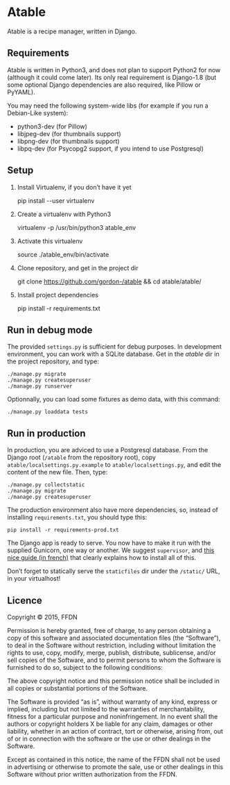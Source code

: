 # Atable

Atable is a recipe manager, written in Django.

## Requirements

Atable is written in Python3, and does not plan to support Python2 for now
(although it could come later). Its only real requirement is Django-1.8 (but
some optional Django dependencies are also required, like Pillow or PyYAML).

You may need the following system-wide libs (for example if you run a
Debian-Like system):

- python3-dev (for Pillow)
- libjpeg-dev (for thumbnails support)
- libpng-dev (for thumbnails support)
- libpq-dev (for Psycopg2 support, if you intend to use Postgresql)

## Setup

1. Install Virtualenv, if you don’t have it yet

    pip install --user virtualenv

2. Create a virtualenv with Python3

    virtualenv -p /usr/bin/python3 atable_env

3. Activate this virtualenv

    source ./atable_env/bin/activate

4. Clone repository, and get in the project dir

    git clone https://github.com/gordon-/atable && cd atable/atable/

5. Install project dependencies

    pip install -r requirements.txt


## Run in debug mode

The provided `settings.py` is sufficient for debug purposes. In development
environment, you can work with a SQLite database. Get in the *atable* dir in the
project repository, and type:

    ./manage.py migrate
    ./manage.py createsuperuser
    ./manage.py runserver

Optionnally, you can load some fixtures as demo data, with this command:

    ./manage.py loaddata tests

## Run in production

In production, you are adviced to use a Postgresql database. From the Django
root (`/atable` from the repository root), copy
`atable/localsettings.py.example` to `atable/localsettings.py`, and edit the
content of the new file. Then, type:

    ./manage.py collectstatic
    ./manage.py migrate
    ./manage.py createsuperuser

The production environment also have more dependencies, so, instead of
installing `requirements.txt`, you should type this:

    pip install -r requirements-prod.txt

The Django app is ready to serve. You now have to make it run with the supplied
Gunicorn, one way or another. We suggest `supervisor`, and [this nice guide (in
french)](http://www.miximum.fr/deployer-django-en-production-nginx-gunicorn-supervisor.html) 
that clearly explains how to install all of this.

Don’t forget to statically serve the `staticfiles` dir under the `/static/` URL,
in your virtualhost!

## Licence

Copyright © 2015, FFDN

Permission is hereby granted, free of charge, to any person obtaining a copy of
this software and associated documentation files (the “Software”), to deal in
the Software without restriction, including without limitation the rights to
use, copy, modify, merge, publish, distribute, sublicense, and/or sell copies of
the Software, and to permit persons to whom the Software is furnished to do so,
subject to the following conditions:

The above copyright notice and this permission notice shall be included in all
copies or substantial portions of the Software.

The Software is provided “as is”, without warranty of any kind, express or
implied, including but not limited to the warranties of merchantability, fitness
for a particular purpose and noninfringement. In no event shall the authors or
copyright holders X be liable for any claim, damages or other liability, whether
in an action of contract, tort or otherwise, arising from, out of or in
connection with the software or the use or other dealings in the Software.

Except as contained in this notice, the name of the FFDN shall not be used in
advertising or otherwise to promote the sale, use or other dealings in this
Software without prior written authorization from the FFDN.
